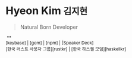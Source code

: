 Hyeon Kim <small>김지현</small>
========
> Natural Born Developer

<small>
<a class="fa fa-lg fa-github" href="https://github.com/simnalamburt"></a>
<a class="fa fa-lg fa-facebook-official" href="https://facebook.com/hyeon.kim.188"></a>
<a class="fa fa-lg fa-twitter" href="https://twitter.com/simnalamburt"></a>
&nbsp;*<simnalamburt@gmail.com>*
<br>
[keybase] | [gem] | [npm] | [Speaker Deck]<br>
[한국 러스트 사용자 그룹][rustkr] | [한국 하스켈 모임][haskellkr]<br>
</small>

[keybase]: https://keybase.io/simnalamburt
[gem]: https://rubygems.org/profiles/simnalamburt
[npm]: https://www.npmjs.com/~simnalamburt
[Speaker Deck]: https://speakerdeck.com/simnalamburt
[rustkr]: http://rust-kr.org
[haskellkr]: http://haskell.kr
